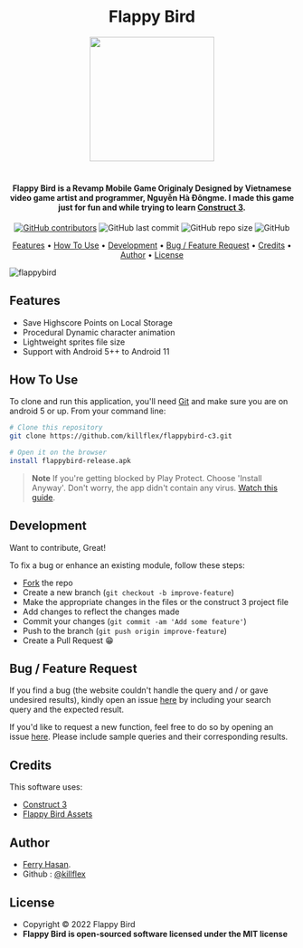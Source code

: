 <h1 align="center">Flappy Bird</h1>

<div align="center">
    <img src="https://upload.wikimedia.org/wikipedia/en/thumb/0/0a/Flappy_Bird_icon.png/220px-Flappy_Bird_icon.png" width="220">
</div>

#

<h4 align="center">Flappy Bird is a Revamp Mobile Game Originaly Designed by Vietnamese video game artist and programmer, Nguyễn Hà Đôngme. I made this game just for fun and while trying to learn <a href="https://www.construct.net/en" target="_blank">Construct 3</a>.</h4>

<div align="center">

  [![GitHub contributors](https://img.shields.io/github/contributors/killflex/flappybird-c3)](https://github.com/killflex/flappybird-c3/graphs/contributors)
  ![GitHub last commit](https://img.shields.io/github/last-commit/killflex/flappybird-c3)
  ![GitHub repo size](https://img.shields.io/github/repo-size/killflex/flappybird-c3)
  ![GitHub](https://img.shields.io/github/license/killflex/flappybird-c3)

</div>

<p align="center">
  <a href="#features">Features</a> •
  <a href="#how-to-use">How To Use</a> •
  <a href="#development">Development</a> •
  <a href="#bug--feature-request">Bug / Feature Request</a> •
  <a href="#credits">Credits</a> •
  <a href="#author">Author</a> •
  <a href="#license">License</a>
</p>

![flappybird](https://user-images.githubusercontent.com/97248773/208226462-dc5e737d-8862-4aad-9531-e66ebffb0d45.png)

## Features

* Save Highscore Points on Local Storage
* Procedural Dynamic character animation 
* Lightweight sprites file size 
* Support with Android 5++ to Android 11

## How To Use

To clone and run this application, you'll need [Git](https://git-scm.com) and make sure you are on android 5 or up. From your command line:

```bash
# Clone this repository
git clone https://github.com/killflex/flappybird-c3.git

# Open it on the browser
install flappybird-release.apk
```
> **Note**
> If you're getting blocked by Play Protect. Choose 'Install Anyway'. Don't worry, the app didn't contain any virus. [Watch this guide](https://youtu.be/Y8X16ve1Y2I).

## Development
Want to contribute, Great!

To fix a bug or enhance an existing module, follow these steps:

- [Fork](https://github.com/killflex/unipin-parody/fork) the repo 
- Create a new branch (`git checkout -b improve-feature`)
- Make the appropriate changes in the files or the construct 3 project file
- Add changes to reflect the changes made
- Commit your changes (`git commit -am 'Add some feature'`)
- Push to the branch (`git push origin improve-feature`)
- Create a Pull Request 😁

## Bug / Feature Request

If you find a bug (the website couldn't handle the query and / or gave undesired results), kindly open an issue [here](https://github.com/killflex/flappybird-c3/issues/new) by including your search query and the expected result.

If you'd like to request a new function, feel free to do so by opening an issue [here](https://github.com/killflex/flappybird-c3/issues/new). Please include sample queries and their corresponding results.

## Credits

This software uses:

- [Construct 3](https://www.construct.net/en)
- [Flappy Bird Assets](https://github.com/samuelcust/flappy-bird-assets)

## Author

- <a href="http://killflex.github.io">Ferry Hasan</a>.
- Github : <a href="https://github.com/killflex"> @killflex</a>

## License
- Copyright © 2022 Flappy Bird
- **Flappy Bird is open-sourced software licensed under the MIT license**
